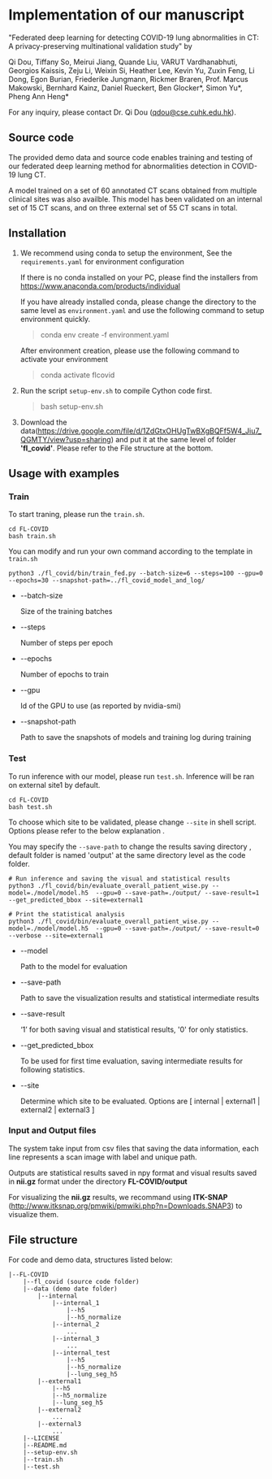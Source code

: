 # Implementation of our manuscript
"Federated deep learning for detecting COVID-19 lung abnormalities in CT: A privacy-preserving multinational validation study" by

Qi Dou, Tiffany So, Meirui Jiang, Quande Liu, VARUT Vardhanabhuti, Georgios Kaissis, Zeju Li, Weixin Si, Heather Lee, Kevin Yu, Zuxin Feng, Li Dong, Egon Burian, Friederike Jungmann, Rickmer Braren, Prof. Marcus Makowski, Bernhard Kainz, Daniel Rueckert, Ben Glocker*, Simon Yu*, Pheng Ann Heng*

For any inquiry, please contact Dr. Qi Dou (qdou@cse.cuhk.edu.hk). 

## Source code
The provided demo data and source code enables training and testing of our federated deep learning method for abnormalities detection in COVID-19 lung CT.

A model trained on a set of 60 annotated CT scans obtained from multiple clinical sites was also availble. This model has been validated on an internal set of 15 CT scans, and on three external set of 55 CT scans in total.


## Installation
1) We recommend using conda to setup the environment, See the `requirements.yaml` for environment configuration 

    If there is no conda installed on your PC, please find the installers from https://www.anaconda.com/products/individual

    If you have already installed conda, please change the directory to the same level as `environment.yaml` and use the following command to setup environment quickly.

    > conda env create -f environment.yaml

    After environment creation, please use the following command to activate your environment
    
    > conda activate flcovid

2) Run the script `setup-env.sh` to compile Cython code first.  
 
    > bash setup-env.sh
    
3) Download the data(https://drive.google.com/file/d/1ZdGtxOHUgTwBXgBQFf5W4_Jiu7_QGMTY/view?usp=sharing) and put it at the same level of folder **'fl_covid'**. Please refer to the File structure at the bottom.

## Usage with examples
### Train
To start traning, please run the `train.sh`.
```
cd FL-COVID
bash train.sh
```
You can modify and run your own command according to the template in `train.sh`
```
python3 ./fl_covid/bin/train_fed.py --batch-size=6 --steps=100 --gpu=0 --epochs=30 --snapshot-path=../fl_covid_model_and_log/
```
- --batch-size
        
    Size of the training batches
- --steps 

    Number of steps per epoch
- --epochs
    
    Number of epochs to train
- --gpu
    
    Id of the GPU to use (as reported by nvidia-smi)
- --snapshot-path  

    Path to save the snapshots of models and training log during training

### Test
To run inference with our model, please run `test.sh`. Inference will be ran on external site1 by default.
```
cd FL-COVID
bash test.sh
```

To choose which site to be validated, please change `--site` in shell script. Options please refer to the below explanation .

You may specify the `--save-path` to change the results saving directory , default folder is named 'output' at the same directory level as the code folder.

```
# Run inference and saving the visual and statistical results
python3 ./fl_covid/bin/evaluate_overall_patient_wise.py --model=./model/model.h5  --gpu=0 --save-path=./output/ --save-result=1  --get_predicted_bbox --site=external1

# Print the statistical analysis
python3 ./fl_covid/bin/evaluate_overall_patient_wise.py --model=./model/model.h5  --gpu=0 --save-path=./output/ --save-result=0 --verbose --site=external1
```
- --model  

    Path to the model for evaluation
- --save-path  

    Path to save the visualization results and statistical intermediate results
- --save-result 

    ‘1’ for both saving visual and statistical results, '0' for only statistics.
- --get_predicted_bbox 

    To be used for first time evaluation, saving intermediate results for following statistics.
- --site 
    
    Determine which site to be evaluated. Options are [ internal | external1 | external2 | external3 ]


### Input and Output files
The system take input from csv files that saving the data information, each line represents a scan image with label and unique path.

Outputs are statistical results saved in npy format and visual results saved in **nii.gz** format under the directory **FL-COVID/output**

For visualizing the **nii.gz** results, we recommand using **ITK-SNAP** (http://www.itksnap.org/pmwiki/pmwiki.php?n=Downloads.SNAP3) to visualize them.

## File structure
For code and demo data, structures listed below:

    |--FL-COVID  
        |--fl_covid (source code folder)  
        |--data (demo date folder)  
            |--internal  
                |--internal_1  
                    |--h5  
                    |--h5_normalize  
                |--internal_2  
                    ...  
                |--internal_3  
                    ...  
                |--internal_test  
                    |--h5  
                    |--h5_normalize  
                    |--lung_seg_h5  
            |--external1  
                |--h5  
                |--h5_normalize  
                |--lung_seg_h5  
            |--external2  
                ...  
            |--external3  
                ...  
        |--LICENSE  
        |--README.md  
        |--setup-env.sh  
        |--train.sh  
        |--test.sh  

